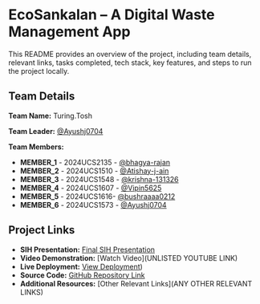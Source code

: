 # EcoSankalan – A Digital Waste Management App

This README provides an overview of the project, including team details, relevant links, tasks completed, tech stack, key features, and steps to run the project locally.

## Team Details

**Team Name:** Turing.Tosh

**Team Leader:** [@Ayushj0704](https://github.com/Ayushj0704)

**Team Members:**

- **MEMBER_1** - 2024UCS2135 - [@bhagya-rajan](https://github.com/bhagya-rajan)
- **MEMBER_2** - 2024UCS1510 - [@Atishay-j-ain](https://github.com/Atishay-j-ain)
- **MEMBER_3** - 2024UCS1548 - [@krishna-131326](https://github.com/krishna-131326)
- **MEMBER_4** - 2024UCS1607 - [@Vipin5625](https://github.com/Vipin5625)
- **MEMBER_5** - 2024UCS1616- [@bushraaaa0212](https://github.com/bushraaaa0212)
- **MEMBER_6** - 2024UCS1573 - [@Ayushj0704](https://github.com/Ayushj0704)

## Project Links

- **SIH Presentation:** [Final SIH Presentation](https://github.com/Ayushj0704/SIH_2025_Internal_Round_Submission_Template/blob/master/files/SIHPPT.pdf)
- **Video Demonstration:** [Watch Video](UNLISTED YOUTUBE LINK)
- **Live Deployment:** [View Deployment](https://expo.dev/accounts/krjha/projects/ecosankalan/builds/3926cf10-29f9-412c-b183-6ea67af0a313))
- **Source Code:** [GitHub Repository Link](https://github.com/Ayushj0704/SIH-project-25)
- **Additional Resources:** [Other Relevant Links](ANY OTHER RELEVANT LINKS)
